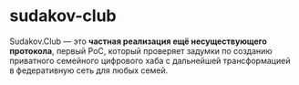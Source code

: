 # sudakov-club
Sudakov.Club — это **частная реализация ещё несуществующего протокола**, первый PoC, который проверяет задумки по созданию приватного семейного цифрового хаба с дальнейшей трансформацией в федеративную сеть для любых семей.
